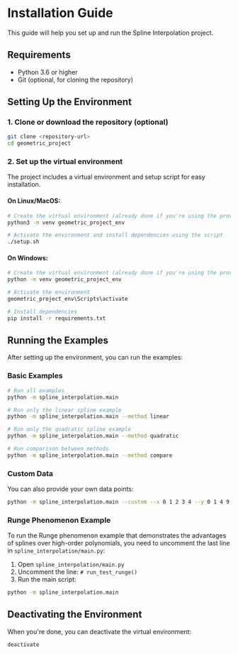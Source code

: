 # Installation Guide

This guide will help you set up and run the Spline Interpolation project.

## Requirements

- Python 3.6 or higher
- Git (optional, for cloning the repository)

## Setting Up the Environment

### 1. Clone or download the repository (optional)

```bash
git clone <repository-url>
cd geometric_project
```

### 2. Set up the virtual environment

The project includes a virtual environment and setup script for easy installation.

#### On Linux/MacOS:

```bash
# Create the virtual environment (already done if you're using the provided repository)
python3 -m venv geometric_project_env

# Activate the environment and install dependencies using the script
./setup.sh
```

#### On Windows:

```bash
# Create the virtual environment (already done if you're using the provided repository)
python -m venv geometric_project_env

# Activate the environment
geometric_project_env\Scripts\activate

# Install dependencies
pip install -r requirements.txt
```

## Running the Examples

After setting up the environment, you can run the examples:

### Basic Examples

```bash
# Run all examples
python -m spline_interpolation.main

# Run only the linear spline example
python -m spline_interpolation.main --method linear

# Run only the quadratic spline example
python -m spline_interpolation.main --method quadratic

# Run comparison between methods
python -m spline_interpolation.main --method compare
```

### Custom Data

You can also provide your own data points:

```bash
python -m spline_interpolation.main --custom --x 0 1 2 3 4 --y 0 1 4 9 16
```

### Runge Phenomenon Example

To run the Runge phenomenon example that demonstrates the advantages of splines over high-order polynomials, you need to uncomment the last line in `spline_interpolation/main.py`:

1. Open `spline_interpolation/main.py`
2. Uncomment the line: `# run_test_runge()`
3. Run the main script:

```bash
python -m spline_interpolation.main
```

## Deactivating the Environment

When you're done, you can deactivate the virtual environment:

```bash
deactivate
``` 